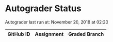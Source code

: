 # Autograder Status
Autograder last run at: November 20, 2018 at 02:20

| GitHub ID | Assignment | Graded Branch |
|-----------|------------|---------------|
